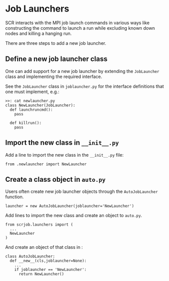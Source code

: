 # Job Launchers
SCR interacts with the MPI job launch commands in various ways
like constructing the command to launch a run while excluding
known down nodes and killing a hanging run.

There are three steps to add a new job launcher.

## Define a new job launcher class
One can add support for a new job launcher by extending
the `JobLauncher` class and implementing the required interface.

See the `JobLauncher` class in `joblauncher.py`
for the interface definitions that one must implement, e.g.:

    >>: cat newlauncher.py
    class NewLauncher(JobLauncher):
      def launchruncmd():
        pass

      def killrun():
        pass

## Import the new class in `__init__.py`
Add a line to import the new class in the `__init__.py` file:

    from .newlauncher import NewLauncher

## Create a class object in `auto.py`
Users often create new job launcher objects through the `AutoJobLauncher` function.

    launcher = new AutoJobLauncher(joblauncher='NewLauncher')

Add lines to import the new class and create an object to `auto.py`.

    from scrjob.launchers import (
      ...
      NewLauncher
    )

And create an object of that class in :

    class AutoJobLauncher:
      def __new__(cls,joblauncher=None):
        ...
        if joblauncher == 'NewLauncher':
          return NewLauncher()
